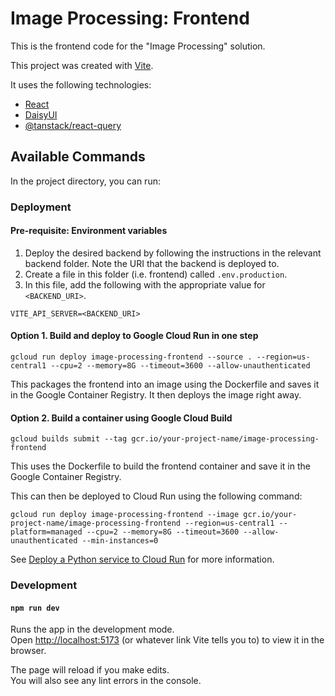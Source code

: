 # Image Processing: Frontend

This is the frontend code for the "Image Processing" solution.

This project was created with [Vite](https://vitejs.dev/).

It uses the following technologies:

- [React](https://reactjs.org)
- [DaisyUI](https://daisyui.com)
- [@tanstack/react-query](https://github.com/tanstack/query)

## Available Commands

In the project directory, you can run:

### Deployment

#### Pre-requisite: Environment variables

1. Deploy the desired backend by following the instructions in the relevant backend folder. Note the URI that the backend is deployed to.
2. Create a file in this folder (i.e. frontend) called `.env.production`.
3. In this file, add the following with the appropriate value for `<BACKEND_URI>`.

```
VITE_API_SERVER=<BACKEND_URI>
```

#### Option 1. Build and deploy to Google Cloud Run in one step

```
gcloud run deploy image-processing-frontend --source . --region=us-central1 --cpu=2 --memory=8G --timeout=3600 --allow-unauthenticated
```

This packages the frontend into an image using the Dockerfile and saves it in the Google Container Registry. It then deploys the image right away.

#### Option 2. Build a container using Google Cloud Build

```
gcloud builds submit --tag gcr.io/your-project-name/image-processing-frontend
```

This uses the Dockerfile to build the frontend container and save it in the Google Container Registry.

This can then be deployed to Cloud Run using the following command:

```
gcloud run deploy image-processing-frontend --image gcr.io/your-project-name/image-processing-frontend --region=us-central1 --platform=managed --cpu=2 --memory=8G --timeout=3600 --allow-unauthenticated --min-instances=0
```

See [Deploy a Python service to Cloud Run](https://cloud.google.com/run/docs/quickstarts/build-and-deploy/deploy-python-service) for more information.

### Development

#### `npm run dev`

Runs the app in the development mode.\
Open [http://localhost:5173](http://localhost:5173) (or whatever link Vite tells you to) to view it in the browser.

The page will reload if you make edits.\
You will also see any lint errors in the console.
